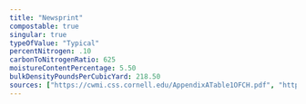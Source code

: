 ```yaml
---
title: "Newsprint"
compostable: true
singular: true
typeOfValue: "Typical"
percentNitrogen: .10
carbonToNitrogenRatio: 625
moistureContentPercentage: 5.50
bulkDensityPoundsPerCubicYard: 218.50
sources: ["https://cwmi.css.cornell.edu/AppendixATable1OFCH.pdf", "https://compost.css.cornell.edu/CompostCalculator.xlsx"]
---
```

